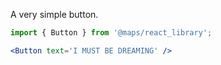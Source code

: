 A very simple button.

```jsx
import { Button } from '@maps/react_library';

<Button text='I MUST BE DREAMING' />
```

